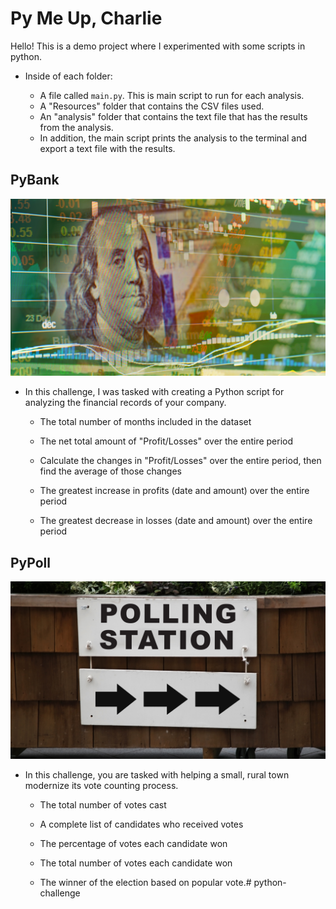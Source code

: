 # Py Me Up, Charlie

Hello! This is a demo project where I experimented with some scripts in python.

* Inside of each folder:

  * A file called `main.py`. This is main script to run for each analysis.
  * A "Resources" folder that contains the CSV files used.
  * An "analysis" folder that contains the text file that has the results from the analysis.
  * In addition, the main script prints the analysis to the terminal and export a text file with the results.

## PyBank

![Revenue](Images/revenue-per-lead.png)

* In this challenge, I was tasked with creating a Python script for analyzing the financial records of your company. 

  * The total number of months included in the dataset

  * The net total amount of "Profit/Losses" over the entire period

  * Calculate the changes in "Profit/Losses" over the entire period, then find the average of those changes

  * The greatest increase in profits (date and amount) over the entire period

  * The greatest decrease in losses (date and amount) over the entire period



## PyPoll

![Vote Counting](Images/Vote_counting.png)

* In this challenge, you are tasked with helping a small, rural town modernize its vote counting process.

  * The total number of votes cast

  * A complete list of candidates who received votes

  * The percentage of votes each candidate won

  * The total number of votes each candidate won

  * The winner of the election based on popular vote.# python-challenge
